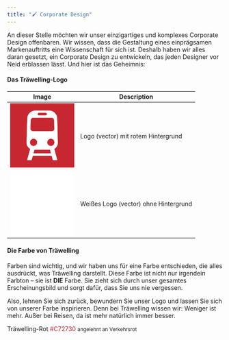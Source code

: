 ```yaml
---
title: "🖌️ Corporate Design"
---
```


An dieser Stelle möchten wir unser einzigartiges und komplexes Corporate Design offenbaren.
Wir wissen, dass die Gestaltung eines einprägsamen Markenauftritts eine Wissenschaft für sich ist. Deshalb haben
wir alles daran gesetzt, ein Corporate Design zu entwickeln, das jeden Designer vor Neid erblassen lässt.
Und hier ist das Geheimnis:

#### Das Träwelling-Logo

| Image                                                                                            | Description                           |
|--------------------------------------------------------------------------------------------------|---------------------------------------|
| <img src="icon-vector-bg.svg" alt="Träwelling Icon Vector" style="max-height: 150px;"/>          | Logo (vector) mit rotem Hintergrund   |
| <img src="icon-vector-transparent.svg" alt="Träwelling Icon Vector" style="max-height: 150px;"/> | Weißes Logo (vector) ohne Hintergrund |

#### Die Farbe von Träwelling

Farben sind wichtig, und wir haben uns für eine Farbe entschieden, die alles ausdrückt, was Träwelling darstellt.
Diese Farbe ist nicht nur irgendein Farbton – sie ist **DIE** Farbe.
Sie zieht sich durch unser gesamtes Erscheinungsbild und sorgt dafür, dass Sie uns nie vergessen.

Also, lehnen Sie sich zurück, bewundern Sie unser Logo und lassen Sie sich von unserer Farbe inspirieren.
Denn bei Träwelling wissen wir: Weniger ist mehr.
Außer bei Reisen, da ist mehr natürlich immer besser.

Träwelling-Rot <span style="color: #C72730">#C72730</span>
<small>angelehnt an Verkehrsrot</small>